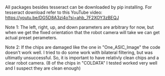 All packages besides tesseract can be downloaded by pip installing. 
For tesseract download refer to this YouTube video: https://youtu.be/DG5D8A3zi4o?si=ahb_7F2XOY3zBEQJ

Note 1: The left, right, up, and down parameters are arbitrary for now, but when we get the fixed orientation that the robot camera will take we can get actual preset perameters.

Note 2: If the chips are damaged like the one in "One_ASIC_Image" the code doesn't work well. I tried to do some work with bilateral filtering, but was ultimatly unsuccessful.
So, it is important to have relativly clean chips and a clear robot camera. (8 of the chips in "COLDATA" I tested worked very well and I suspect they are clean enough)
